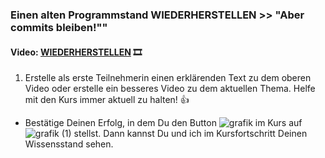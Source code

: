 ### **Einen alten Programmstand WIEDERHERSTELLEN >> "Aber commits bleiben!""**

#### **Video:**  [WIEDERHERSTELLEN](https://maxeythschulede-my.sharepoint.com/:v:/g/personal/schwaiger_max-eyth-schule_de1/EWjdZ131Fz1Hh0SjxM0Xr7QB3ZD9BmdXy4XakDRAofhw4g?e=nFrrHg) 🎞

1.  Erstelle als erste Teilnehmerin einen erklärenden Text zu dem oberen Video oder erstelle ein besseres Video zu dem aktuellen Thema.
Helfe mit den Kurs immer aktuell zu halten! 👍


-   Bestätige Deinen Erfolg, in dem Du den Button ![grafik](https://user-images.githubusercontent.com/78038701/230964845-fc4ace3c-7f16-40ad-8ba1-280b6795fa56.png)
im Kurs auf ![grafik (1)](https://user-images.githubusercontent.com/78038701/230964881-356a6d1e-bd72-4c26-aab5-03a17033ba67.png)
stellst. Dann kannst Du und ich im Kursfortschritt Deinen Wissensstand sehen.

